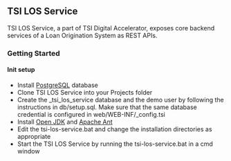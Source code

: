 ## TSI LOS Service

TSI LOS Service, a part of TSI Digital Accelerator, exposes core backend services of a Loan Origination System as REST APIs.

### Getting Started

#### Init setup

- Install <a href="https://www.postgresql.org/download/">PostgreSQL</a> database
- Clone TSI LOS Service into your Projects folder
- Create the _tsi_los_service database and the demo user by following the instructions in db/setup.sql. Make sure that the same database credential is configured in web/WEB-INF/_config.tsi 
- Install <a href="https://openjdk.org/projects/jdk/17/">Open JDK</a> and <a href="https://ant.apache.org/bindownload.cgi">Apache Ant</a>
- Edit the tsi-los-service.bat and change the installation directories as appropriate
- Start the TSI LOS Service by running the tsi-los-service.bat in a cmd window

